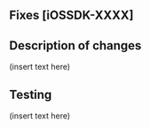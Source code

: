 ## Fixes [iOSSDK-XXXX]

## Description of changes
(insert text here)

## Testing
(insert text here)
